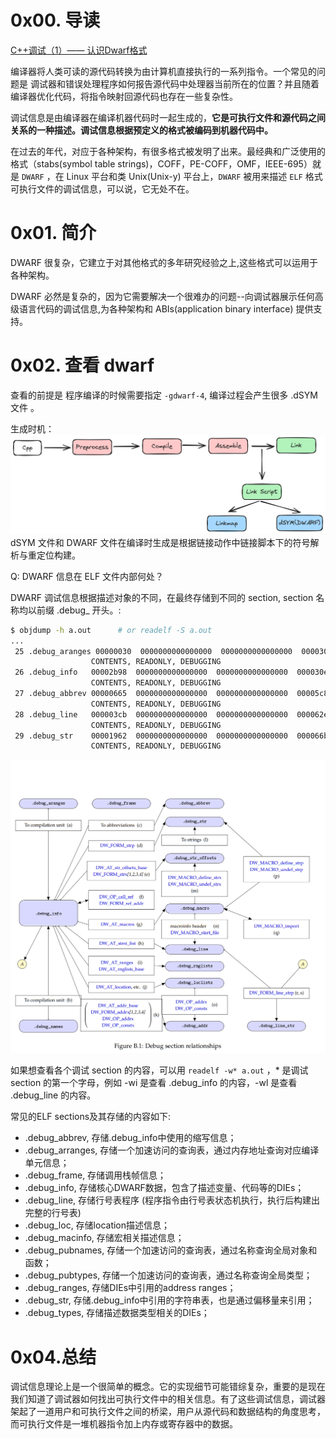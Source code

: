 # 0x00. 导读

[C++调试（1）—— 认识Dwarf格式](https://devillove084.xyz/2024/06/15/Debug-1/)

编译器将人类可读的源代码转换为由计算机直接执行的一系列指令。一个常见的问题是 调试器和错误处理程序如何报告源代码中处理器当前所在的位置？并且随着编译器优化代码，将指令映射回源代码也存在一些复杂性。

调试信息是由编译器在编译机器代码时一起生成的，**它是可执行文件和源代码之间关系的一种描述。调试信息根据预定义的格式被编码到机器代码中。**

在过去的年代，对应于各种架构，有很多格式被发明了出来。最经典和广泛使用的格式（stabs(symbol table strings)，COFF，PE-COFF，OMF，IEEE-695）就是 `DWARF` ，在 Linux 平台和类 Unix(Unix-y) 平台上，`DWARF` 被用来描述 `ELF` 格式可执行文件的调试信息，可以说，它无处不在。

# 0x01. 简介

DWARF 很复杂，它建立于对其他格式的多年研究经验之上,这些格式可以运用于各种架构。

DWARF 必然是复杂的，因为它需要解决一个很难办的问题--向调试器展示任何高级语言代码的调试信息,为各种架构和 ABIs(application binary interface) 提供支持。

# 0x02. 查看 dwarf

查看的前提是 程序编译的时候需要指定 `-gdwarf-4`, 编译过程会产生很多 .dSYM 文件 。

生成时机：
![Alt text](../../pic/linux/ELF/dwarf_generate.png)
dSYM 文件和 DWARF 文件在编译时生成是根据链接动作中链接脚本下的符号解析与重定位构建。

Q: DWARF 信息在 ELF 文件内部何处？  

DWARF 调试信息根据描述对象的不同，在最终存储到不同的 section, section 名称均以前缀 .debug_ 开头。:  

```bash
$ objdump -h a.out      # or readelf -S a.out
...
 25 .debug_aranges 00000030  0000000000000000  0000000000000000  000030bd  2**0
                  CONTENTS, READONLY, DEBUGGING
 26 .debug_info   00002b98  0000000000000000  0000000000000000  000030ed  2**0
                  CONTENTS, READONLY, DEBUGGING
 27 .debug_abbrev 00000665  0000000000000000  0000000000000000  00005c85  2**0
                  CONTENTS, READONLY, DEBUGGING
 28 .debug_line   000003cb  0000000000000000  0000000000000000  000062ea  2**0
                  CONTENTS, READONLY, DEBUGGING
 29 .debug_str    00001962  0000000000000000  0000000000000000  000066b5  2**0
                  CONTENTS, READONLY, DEBUGGING
```

![Alt text](../../pic/linux/ELF/dwarf_info.png)

如果想查看各个调试 section 的内容，可以用 `readelf -w* a.out` ，* 是调试 section 的第一个字母，例如 -wi 是查看 .debug_info 的内容，-wl 是查看 .debug_line 的内容。

常见的ELF sections及其存储的内容如下:

- .debug_abbrev, 存储.debug_info中使用的缩写信息；
- .debug_arranges, 存储一个加速访问的查询表，通过内存地址查询对应编译单元信息；
- .debug_frame, 存储调用栈帧信息；
- .debug_info, 存储核心DWARF数据，包含了描述变量、代码等的DIEs；
- .debug_line, 存储行号表程序 (程序指令由行号表状态机执行，执行后构建出完整的行号表)
- .debug_loc, 存储location描述信息；
- .debug_macinfo, 存储宏相关描述信息；
- .debug_pubnames, 存储一个加速访问的查询表，通过名称查询全局对象和函数；
- .debug_pubtypes, 存储一个加速访问的查询表，通过名称查询全局类型；
- .debug_ranges, 存储DIEs中引用的address ranges；
- .debug_str, 存储.debug_info中引用的字符串表，也是通过偏移量来引用；
- .debug_types, 存储描述数据类型相关的DIEs；

# 0x04.总结

调试信息理论上是一个很简单的概念。它的实现细节可能错综复杂，重要的是现在我们知道了调试器如何找出可执行文件中的相关信息。有了这些调试信息，调试器架起了一道用户和可执行文件之间的桥梁，用户从源代码和数据结构的角度思考，而可执行文件是一堆机器指令加上内存或寄存器中的数据。